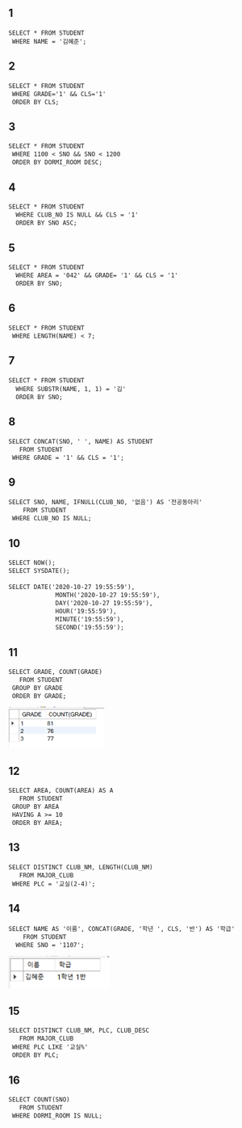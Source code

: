 ## 1
```
SELECT * FROM STUDENT
 WHERE NAME = '김혜준';
```

## 2
```
SELECT * FROM STUDENT
 WHERE GRADE='1' && CLS='1'
 ORDER BY CLS;
```

## 3
```
SELECT * FROM STUDENT
 WHERE 1100 < SNO && SNO < 1200
 ORDER BY DORMI_ROOM DESC;
```

## 4
```
SELECT * FROM STUDENT
  WHERE CLUB_NO IS NULL && CLS = '1'
  ORDER BY SNO ASC;
```

## 5
```
SELECT * FROM STUDENT
  WHERE AREA = '042' && GRADE= '1' && CLS = '1'
  ORDER BY SNO;
```

## 6
```
SELECT * FROM STUDENT
 WHERE LENGTH(NAME) < 7;
```

## 7
```
SELECT * FROM STUDENT
  WHERE SUBSTR(NAME, 1, 1) = '김'
  ORDER BY SNO;
```

## 8
```
SELECT CONCAT(SNO, ' ', NAME) AS STUDENT
   FROM STUDENT
 WHERE GRADE = '1' && CLS = '1';
```

## 9
```
SELECT SNO, NAME, IFNULL(CLUB_NO, '없음') AS '전공동아리'
    FROM STUDENT
 WHERE CLUB_NO IS NULL;
```

## 10
```
SELECT NOW();
SELECT SYSDATE();

SELECT DATE('2020-10-27 19:55:59'),
			 MONTH('2020-10-27 19:55:59'),
             DAY('2020-10-27 19:55:59'),
             HOUR('19:55:59'),
             MINUTE('19:55:59'),
             SECOND('19:55:59');
```

## 11
```
SELECT GRADE, COUNT(GRADE)
   FROM STUDENT
 GROUP BY GRADE
 ORDER BY GRADE;
```
<img src="./img/5/5-11.png" width='190'>

## 12
```
SELECT AREA, COUNT(AREA) AS A
   FROM STUDENT
 GROUP BY AREA
 HAVING A >= 10
 ORDER BY AREA;
```

## 13
```
SELECT DISTINCT CLUB_NM, LENGTH(CLUB_NM)
   FROM MAJOR_CLUB
 WHERE PLC = '교실(2-4)';
```

## 14
```
SELECT NAME AS '이름', CONCAT(GRADE, '학년 ', CLS, '반') AS '학급'
    FROM STUDENT
  WHERE SNO = '1107';
```
<img src='./img/5/5-14.png' width="200">

## 15
```
SELECT DISTINCT CLUB_NM, PLC, CLUB_DESC
   FROM MAJOR_CLUB
 WHERE PLC LIKE '교실%'
 ORDER BY PLC;
```

## 16
```
SELECT COUNT(SNO)
   FROM STUDENT
 WHERE DORMI_ROOM IS NULL;
```